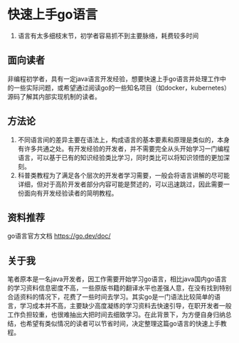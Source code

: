 # 快速上手go语言

1. 语言有太多细枝末节，初学者容易抓不到主要脉络，耗费较多时间


## 面向读者
非编程初学者，具有一定java语言开发经验，想要快速上手go语言并处理工作中的一些实际问题，或希望通过阅读go的一些知名项目（如docker，kubernetes）源码了解其内部实现机制的读者。

## 方法论
1. 不同语言间的差异主要在语法上，构成语言的基本要素和原理是类似的，本身有许多共通之处。有开发经验的开发者，并不需要完全从头开始学习一门编程语言，可以基于已有的知识经验类比学习，同时类比可以将知识领悟的更加深刻。
2. 科普类教程为了满足各个层次的开发者学习需要，一般会将语言讲解的尽可能详细，但对于高阶开发者部分内容可能是赘述的，可以迅速跳过，因此需要一份面向有开发经验读者的简明教程。

## 资料推荐

go语言官方文档 https://go.dev/doc/

## 关于我
笔者原本是一名java开发者，因工作需要开始学习go语言，相比java国内go语言的学习资料信息密度不高，一些原版书籍的翻译水平也差强人意，在没有找到特别合适资料的情况下，花费了一些时间去学习。其实go是一门语法比较简单的语言，学习成本并不高，主要缺少高度凝练的学习资料去快速引导，在职开发者一般工作负担较重，也很难抽出大把时间去细致学习。在此背景下，为方便自身归纳总结，也希望有类似情况的读者可以节省时间，决定整理这篇go语言的快速上手教程。
